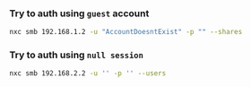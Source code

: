 
### Try to auth using `guest` account

```sh
nxc smb 192.168.1.2 -u "AccountDoesntExist" -p "" --shares
```

### Try to auth using `null session`

```sh
nxc smb 192.168.2.2 -u '' -p '' --users
```